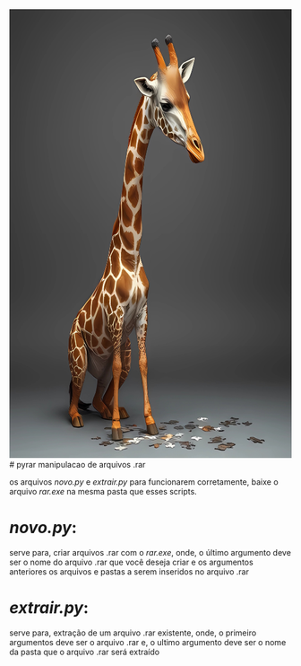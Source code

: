 <img src="capa.jpg" style="width: 100%; height: 800px;">
# pyrar
manipulacao de arquivos .rar

os arquivos *novo.py* e *extrair.py* para funcionarem corretamente, baixe o arquivo *rar.exe* na mesma pasta que esses scripts.

# *novo.py*:
serve para, criar arquivos .rar com o *rar.exe*, onde, o último argumento deve ser o nome do arquivo .rar que você deseja criar e
os argumentos anteriores os arquivos e pastas a serem inseridos no arquivo .rar

# *extrair.py*:
serve para, extração de um arquivo .rar existente, onde, o primeiro argumentos deve ser o arquivo .rar e, o ultimo argumento deve ser 
o nome da pasta que o arquivo .rar será extraído
